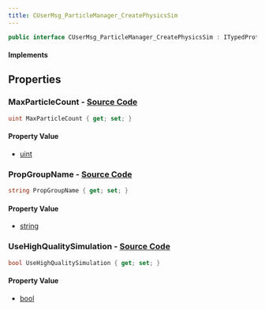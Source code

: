 ```yaml
---
title: CUserMsg_ParticleManager_CreatePhysicsSim
---
```


```csharp
public interface CUserMsg_ParticleManager_CreatePhysicsSim : ITypedProtobuf<CUserMsg_ParticleManager_CreatePhysicsSim>, INativeHandle
```

#### Implements

## Properties

### **MaxParticleCount** - [Source Code](https://github.com/swiftly-solution/swiftlys2/blob/main/managed/src/SwiftlyS2.Generated/Protobufs/Interfaces/CUserMsg_ParticleManager_CreatePhysicsSim.cs#L19)

```csharp
uint MaxParticleCount { get; set; }
```

#### Property Value

- [uint](https://learn.microsoft.com/dotnet/api/system.uint32)

### **PropGroupName** - [Source Code](https://github.com/swiftly-solution/swiftlys2/blob/main/managed/src/SwiftlyS2.Generated/Protobufs/Interfaces/CUserMsg_ParticleManager_CreatePhysicsSim.cs#L13)

```csharp
string PropGroupName { get; set; }
```

#### Property Value

- [string](https://learn.microsoft.com/dotnet/api/system.string)

### **UseHighQualitySimulation** - [Source Code](https://github.com/swiftly-solution/swiftlys2/blob/main/managed/src/SwiftlyS2.Generated/Protobufs/Interfaces/CUserMsg_ParticleManager_CreatePhysicsSim.cs#L16)

```csharp
bool UseHighQualitySimulation { get; set; }
```

#### Property Value

- [bool](https://learn.microsoft.com/dotnet/api/system.boolean)

